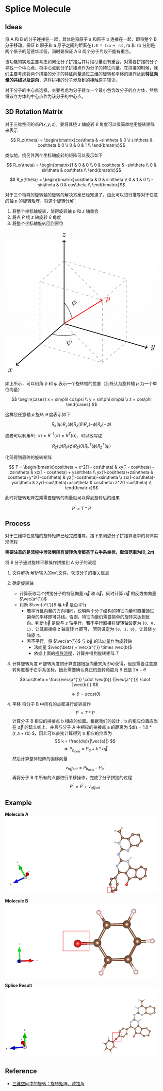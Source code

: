 # Splice Molecule

## Ideas

将 A 和 B 的分子连接在一起，具体是将原子 a 和原子 b 连接在一起，即将整个 B 分子移动，保证 b 原子和 a 原子之间的距离在`1.0 * (ra + rb)`, ra 和 rb 分别是两个原子的范德华半径，同时要保证 A B 两个分子片段不能有重合。

该功能的实现主要考虑如何让分子拼接后其片段尽量没有重合，对需要拼接的分子寻找一个中心点，将中心点到分子拼接点作为分子的特征向量。在拼接的时候，我们主要考虑将两个拼接的分子的特征向量通过三维的旋转和平移的操作达到**特征向量的共线以及逆向**，这样拼接的分子涉及到的接触原子较少。

对于分子的中心点选择，主要考虑为分子建立一个最小包含改分子的立方体，然后将该立方体的中心点作为该分子的中心点。

## 3D Rotation Matrix

对于三维空间的点$P(x, y, z)$，要将其绕 $z$ 轴旋转 $\theta$ 角度可以很简单地用旋转矩阵来表示

$$ R_z(\theta) = \begin{bmatrix}cos\theta & -sin\theta & 0 \\ sin\theta & cos\theta & 0 \\ 0 & 0 & 1 \\ \end{bmatrix}$$

类似地，绕另外两个坐标轴旋转的矩阵可以表示如下

$$ R_x(\theta) = \begin{bmatrix}1 & 0 & 0 \\ 0 & cos\theta & -sin\theta \\ 0 & sin\theta & cos\theta \\ \end{bmatrix}$$

$$ R_y(\theta) = \begin{bmatrix}cos\theta & 0 & sin\theta \\ 0 & 1 & 0 \\ -sin\theta & 0 & cos\theta \\ \end{bmatrix}$$

对于三个特殊的旋转轴的旋转的解决方案已经知道了，由此可以进行推导对于任意的轴 $p$ 的旋转矩阵，将这个旋转分解：
1. 将整个坐标轴旋转，使得旋转轴 $p$ 和 $z$ 轴重合
2. 将点 $P$ 绕 $z$ 轴旋转 $\theta$ 角度
3. 将整个坐标轴旋转回到原位

![任意旋分解](../images/3d-angle-rotation-matrix.png)

如上所示，可以用角 $\phi$ 和 $\psi$ 表示一个旋转轴的位置（此处认为旋转轴 $p$ 为一个单位向量）

$$
\begin{cases}
x = sin\phi cos\psi \\
y = sin\phi sin\psi \\
z = cos\phi 
\end{cases}
$$

这样绕任意轴 $p$ 旋转 $\theta$ 度表示如下

$$R_z(\psi)R_y(\phi)R_z(\theta)R_y(-\phi)R_z(-\psi)$$

或者可以利用$R(-\alpha) = R^{-1}(\alpha) = R^T(\alpha)$，可以改写成

$$R_z(\psi)R_y(\phi)R_z(\theta)R_y^T(\phi)R_z^T(\psi)$$

化简得到最终的旋转矩阵

$$ T = \begin{bmatrix}cos\theta + x^2(1 - cos\theta) & xy(1 - cos\theta) - zsin\theta & xz(1 - cos\theta) + ysin\theta \\ yx(1-cos\theta)+zsin\theta & cos\theta+y^2(1-cos\theta) & yz(1-cos\theta)-xsin\theta \\ zx(1-cos\theta)-ysin\theta & zy(1-cos\theta)+xsin\theta & cos\theta+z^2(1-cos\theta) \\ \end{bmatrix}$$

此时将旋转矩阵左乘需要旋转的向量就可以得到旋转后的结果

$$P^{'} = T * P $$



## Process

对于三维中任意轴的旋转矩阵已经完成推导，接下来阐述分子拼接算法中的具体实现流程


**需要注意的是流程中涉及到所有旋转角度都基于右手系坐标，取值范围为$[0, 2\pi)$**

将 B 分子通过旋转平移操作拼接到 A 分子的流程
1. 文件解析
    解析输入的`mol`文件，获取分子的相关信息

2. 确定旋转轴
    * 计算获取两个拼接分子的特征向量 $\vec{a}$ 和 $\vec{b}$，同时计算 $\vec{a}$ 的反方向向量 $\vec{a^{'}}$
    * 判断 $\vec{a^{'}}$ 与 $\vec{b}$ 是否平行
      * 若平行且向量的方向相同，说明两个分子结构的特征向量可直接通过简单的平移即可共线。否则，特征向量仍需要简单的旋转来达到反向。判断 $\vec{b}$ 是否与 $z$ 轴平行，若不平行直接将旋转轴设定为 `{0, 0, 1}`，让其直接绕 $z$ 轴旋转 $\pi$ 即可， 否则设定为 `{0, 1, 0}`，让其绕 $y$ 轴旋 $\pi$。
      * 若不平行，将 $\vec{a^{'}}$ 与 $\vec{b}$ 的法向量作为旋转轴
        * 法向量 $\vec{\beta} = \vec{a^{'}} \times \vec{b}$
        * 依据上面的[推导流程](#3d-rotation-matrix)，计算并得到旋转矩阵 $T$
3. 计算旋转角度 $\theta$
    旋转角度的计算直接根据向量夹角即可获得，但是需要注意旋转角度基于右手系坐标，因此需要确认真正的旋转角度为 $\theta$ 还是 $2\pi-\theta$

    $$cos\theta = \frac{\vec{a^{'}} \cdot \vec{b}} {|\vec{a^{'}}| \cdot |\vec{b}|} $$

    $$\Rightarrow \theta = acos(\theta) $$
4. 平移
    将分子 B 中所有的点都进行旋转操作
        $$P^{'} = T * P$$
    计算分子 B 相应的拼接点 b 相应的位置。根据我们的设计，b 的相应位置应当在  $\vec{a}$ 的延长线上，并且与分子 A 中相应的拼接点 a 的距离为 $dis = 1.0 * (r_a + rb) $，因此可以直接计算得到 b 相应的位置为
        $$ k = \frac{dis}{|\vec{a}|} $$
        $$\Rightarrow  P_{b_{new}} = P_a + k * \vec{a} $$
    然后计算整体矩阵的偏移向量
        $$v_{offset} = P_{b_{new}} - P_b^{'}$$
    再将分子 B 中所有的点都进行平移操作，完成了分子拼接的过程
        $$P^{''} = P^{'} + v_{offset}$$

## Example

**Molecule A**
![mol A](../images/mol_A.png)

**Molecule B**
![mol B](../images/mol_B.png)

**Splice Result**
![mol A&B](../images/mol_A&B.png)

## Reference
* [三维空间中的旋转：旋转矩阵、欧拉角](http://blog.miskcoo.com/2016/12/rotation-in-3d-space)